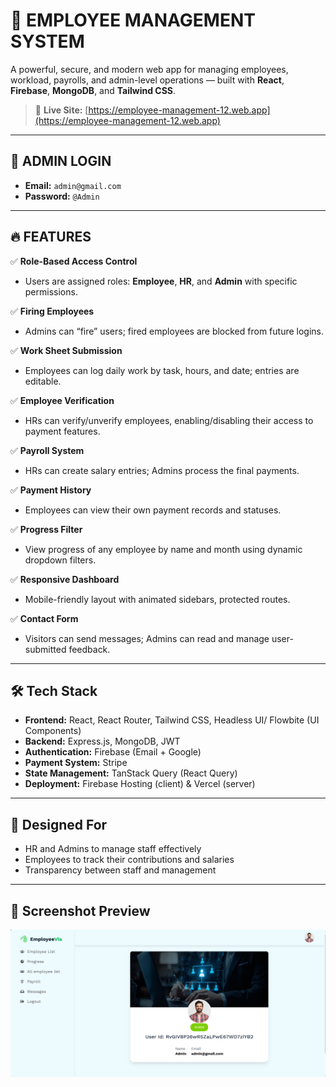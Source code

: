 # 🌟 EMPLOYEE MANAGEMENT SYSTEM

A powerful, secure, and modern web app for managing employees, workload, payrolls, and admin-level operations — built with **React**, **Firebase**, **MongoDB**, and **Tailwind CSS**.

> 🚀 **Live Site:** [https://employee-management-12.web.app](https://employee-management-12.web.app)

---

## 👤 ADMIN LOGIN

- **Email:** `admin@gmail.com`
- **Password:** `@Admin`

---

## 🔥 FEATURES

✅ **Role-Based Access Control**

- Users are assigned roles: **Employee**, **HR**, and **Admin** with specific permissions.

✅ **Firing Employees**

- Admins can “fire” users; fired employees are blocked from future logins.

✅ **Work Sheet Submission**

- Employees can log daily work by task, hours, and date; entries are editable.

✅ **Employee Verification**

- HRs can verify/unverify employees, enabling/disabling their access to payment features.

✅ **Payroll System**

- HRs can create salary entries; Admins process the final payments.

✅ **Payment History**

- Employees can view their own payment records and statuses.

✅ **Progress Filter**

- View progress of any employee by name and month using dynamic dropdown filters.

✅ **Responsive Dashboard**

- Mobile-friendly layout with animated sidebars, protected routes.

✅ **Contact Form**

- Visitors can send messages; Admins can read and manage user-submitted feedback.

---

## 🛠️ Tech Stack

- **Frontend:** React, React Router, Tailwind CSS, Headless UI/ Flowbite (UI Components)
- **Backend:** Express.js, MongoDB, JWT
- **Authentication:** Firebase (Email + Google)
- **Payment System:** Stripe
- **State Management:** TanStack Query (React Query)
- **Deployment:** Firebase Hosting (client) & Vercel (server)

---

## 🧠 Designed For

- HR and Admins to manage staff effectively
- Employees to track their contributions and salaries
- Transparency between staff and management

---

## 📸 Screenshot Preview

![Dashboard Preview](./public/image.png)

